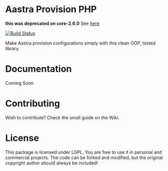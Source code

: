 # Aastra Provision PHP
**this was deprecated on core-2.6.0** See [here](https://github.com/clearvox/core/pull/2569)

[![Build Status](https://travis-ci.org/clearvox/aastra-provision-php.svg?branch=master)](https://travis-ci.org/clearvox/aastra-provision-php)

Make Aastra provision configurations simply with this clean OOP, tested library.

# Documentation

Coming Soon

# Contributing

Wish to contribute? Check the small guide on the Wiki.

# License

This package is licensed under LGPL. You are free to use it in personal and commercial projects. The code can be forked and modified, but the original copyright author should always be included!
